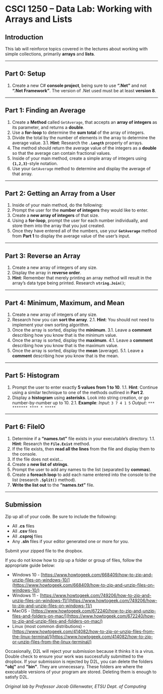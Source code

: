 # CSCI 1250 – Data Lab: Working with Arrays and Lists

## Introduction
This lab will reinforce topics covered in the lectures about working with simple collections, primarily **arrays** and **lists**.

***

## Part 0: Setup

1.  Create a new C# **console project**, being sure to use **“.Net”** and not **“.Net Framework”**. The version of .Net used must be at least **version 8**.

***

## Part 1: Finding an Average

1.  Create a **Method** called `GetAverage`, that accepts an **array of integers** as its parameter, and returns a **double**.
2.  Use a **for-loop** to determine the **sum total** of the array of integers.
3.  Divide the total by the number of elements in the array to determine the average value.
    3.1. **Hint**: Research the **`.Length`** property of arrays.
4.  The method should return the average value of the integers as a **double** so that the average can contain fractional values.
5.  Inside of your main method, create a simple array of integers using **`{1,2,3}`**-style notation.
6.  Use your `GetAverage` method to determine and display the average of that array.

***

## Part 2: Getting an Array from a User

1.  Inside of your main method, do the following:
2. Prompt the user for the **number of integers** they would like to enter.
3. Create a **new array of integers** of that size.
4.  Using a **for-loop**, prompt the user for each number individually, and store them into the array that you just created.
5. Once they have entered all of the numbers, use your **`GetAverage`** method from **Part 1** to display the average value of the user’s input.

***

## Part 3: Reverse an Array

1.  Create a new array of integers of any size.
2.  Display the array in **reverse order**.
3.  **Hint**: Remember that merely printing an array method will result in the array’s data type being printed. Research **`string.Join()`**;

***

## Part 4: Minimum, Maximum, and Mean

1.  Create a new array of integers of any size.
2.  Research how you can **sort the array**.
    2.1. **Hint**: You should not need to implement your own sorting algorithm.
3.  Once the array is sorted, display the **minimum**.
    3.1. Leave a **comment** describing how you know that is the minimum value.
4.  Once the array is sorted, display the **maximum**.
    4.1. Leave a **comment** describing how you know that is the maximum value.
5.  Once the array is sorted, display the **mean** (average).
    5.1. Leave a **comment** describing how you know that is the mean.

***

## Part 5: Histogram

1.  Prompt the user to enter exactly **5 values from 1 to 10**.
    1.1. **Hint**: Continue using a similar technique to one of the methods outlined in **Part 2**.
2.  Display a **histogram** using **asterisks**. Look into string creation, or go number-by-number up to 10.
    2.1. **Example**:
        *Input*: `3 7 4 1 5`
        *Output*:
        ```
        ***
        *******
        ****
        *
        *****
        ```

***

## Part 6: FileIO

1.  Determine if a **“names.txt”** file exists in your executable’s directory.
    1.1. **Hint**: Research the **`File.Exist`** method.
2.  If the file exists, then **read all the lines** from the file and display them to the console.
3.  If the file does not exist…
4.  Create a **new list of strings**.
5.  Prompt the user to add any names to the list (separated by **commas**).
6.  Create a **foreach loop** to add each name entered into the console to the list (research **`.Split()`** method).
7.  **Write the list out** to the **“names.txt”** file.

***

## Submission

Zip up all of your code. Be sure to include the following:
* All **.cs** files
* All **.csv** files
* All **.csproj** files
* Any **.sln** files if your editor generated one or more for you.

Submit your zipped file to the dropbox.

If you do not know how to zip up a folder or group of files, follow the appropriate guide below:
* Windows 10 - [https://www.howtogeek.com/668409/how-to-zip-and-unzip-files-on-windows-10/](https://www.howtogeek.com/668409/how-to-zip-and-unzip-files-on-windows-10/)
* Windows 11 - [https://www.howtogeek.com/749206/how-to-zip-and-unzip-files-on-windows-11/](https://www.howtogeek.com/749206/how-to-zip-and-unzip-files-on-windows-11/)
* MacOS - [https://www.howtogeek.com/672240/how-to-zip-and-unzip-files-and-folders-on-mac/](https://www.howtogeek.com/672240/how-to-zip-and-unzip-files-and-folders-on-mac/)
* Linux (most common distributions) - [https://www.howtogeek.com/414082/how-to-zip-or-unzip-files-from-the-linux-terminal/](https://www.howtogeek.com/414082/how-to-zip-or-unzip-files-from-the-linux-terminal/)

Occasionally, D2L will reject your submission because it thinks it is a virus. Double check to ensure your work was successfully submitted to the dropbox. If your submission is rejected by D2L, you can delete the folders **"obj"** and **"bin"**. They are unnecessary. These folders are where the executable versions of your program are stored. Deleting them is enough to satisfy D2L.

*Original lab by Professor Jacob Gillenwater, ETSU Dept. of Computing*
